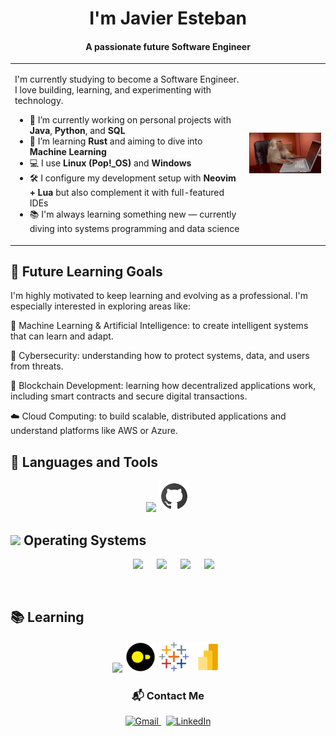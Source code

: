 <h1 align="center"> I'm Javier Esteban</h1>
<h4 align="center">A passionate future Software Engineer</h3>


<table>
<tr>
<td>

I'm currently studying to become a Software Engineer. I love building, learning, and experimenting with technology.

- 🔭 I’m currently working on personal projects with **Java**, **Python**, and **SQL**  
- 🌱 I’m learning **Rust** and aiming to dive into **Machine Learning**  
- 💻 I use **Linux (Pop!_OS)** and **Windows**  
- 🛠️ I configure my development setup with **Neovim + Lua** but also complement it with full-featured IDEs  
- 📚 I'm always learning something new — currently diving into systems programming and data science  

</td>
<td>
<img src="assets/monitoprogrammer.gif" width="300" alt="coding gif"/>
</td>
</tr>
</table>


## 🚀 Future Learning Goals

I'm highly motivated to keep learning and evolving as a professional. I'm especially interested in exploring areas like:

🤖 Machine Learning & Artificial Intelligence: to create intelligent systems that can learn and adapt.

🔐 Cybersecurity: understanding how to protect systems, data, and users from threats.

🧱 Blockchain Development: learning how decentralized applications work, including smart contracts and secure digital transactions.

☁️ Cloud Computing: to build scalable, distributed applications and understand platforms like AWS or Azure.



## 🧰 Languages and Tools

<p align="center">
  <img src="https://skillicons.dev/icons?i=java,python,postgres,mysql,latex,neovim,notion,git,gitlab" />
  <img src="assets/github.svg" width="50px" alt="GitHub icon" />
</p>


 ## <picture> <img src = "https://github.com/7oSkaaa/7oSkaaa/blob/main/Images/OS.gif?raw=true" width = 50px>  </picture> Operating Systems
 
<p align="center">
  &emsp;
    <a href="#"><img src="https://img.shields.io/badge/Linux-FCC624?style=plastic&logo=linux&logoColor=black"></a>
  &emsp;
    <a href="#"><img src="https://img.shields.io/badge/Ubuntu-E95420?style=plastic&logo=ubuntu&logoColor=white"></a>
  &emsp;
    <a href="#"><img src="https://img.shields.io/badge/Windows-0078D6?style=plastic&logo=windows&logoColor=white"></a>
  &emsp;
    <a href="#"><img src="https://img.shields.io/badge/pop!_os-%2348B9C7.svg?style=plastic&&logo=pop!_os&logoColor=white" /></a>
</p>

<br> 


## 📚 Learning

<p align="center">
  <img src="https://skillicons.dev/icons?i=rust,docker,mongodb" />
  <img src="assets/duckdb.svg" width="50px" alt="DuckDB icon" />
  <img src="assets/tableau.svg" width="50px" alt="Tableau icon" />
  <img src="assets/powerbi.svg" width="50px" alt="Power BI icon" />
</p>




<h3 align="center">📬 Contact Me</h3>

<p align="center">
  <a href="mailto:javes2704@gmail.com" target="_blank">
    <img src="https://skillicons.dev/icons?i=gmail" alt="Gmail" />
  </a>
  &nbsp;
  <a href="[https://www.linkedin.com/in/tuusuario/](https://www.linkedin.com/in/javier-esteban-p%C3%A9rez-adri%C3%A1zola-33a802276/)" target="_blank">
    <img src="https://skillicons.dev/icons?i=linkedin" alt="LinkedIn" />
  </a>
</p>


